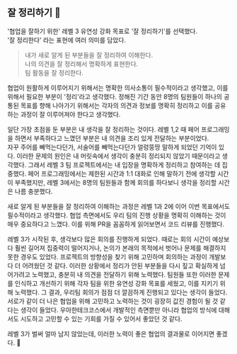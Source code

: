 ## 잘 정리하기 🧹

'협업을 잘하기 위한' 레벨 3 유연성 강화 목표로 '잘 정리하기'를 선택했다.<br>
'잘 정리한다' 라는 표현에 여러 의미를 담았다. 

> 내가 새로 알게 된 부분들을 잘 정리하여 이해한다.<br>
나의 의견을 잘 정리해서 명확하게 표현한다.<br>
팀 활동을 잘 정리한다.

협업이 원활하게 이루어지기 위해서는 명확한 의사소통이 필수적이라고 생각했고, 이를 위해서 필요한 부분이 '정리'라고 생각했다.
정해진 기간 동안 8명의 팀원들이 하나의 공통된 목표를 향해 나아가기 위해서는 각자의 의견과 정보를 명확히 정리하고 이를 공유하는 과정이 잘 이루어져야 한다고 생각했다.

일단 가장 초점을 둔 부분은 내 생각을 잘 정리하는 것이다.
레벨 1,2 때 페어 프로그래밍을 하면서 부족하다고 느꼈던 부분은 내 의견을 조리 있게 전달하는 부분이었다.  
자꾸 주어를 빼먹는다던가, 서술어를 빼먹는다던가 얼렁뚱땅 말하게 되었던 기억이 있다. 
이러한 문제의 원인은 내 머릿속에서 생각이 충분히 정리되지 않았기 때문이라고 생각했다.
그래서 레벨 3 팀 프로젝트에서는 내 입장을 명확하게 정리하고 참여하는 데 집중했다.
페어 프로그래밍에서는 제한된 시간과 1:1 대화로 인해 말하기 전에 생각할 시간이 부족했지만, 레벨 3에서는 8명의 팀원들과 함께 회의를 하다보니 생각을 정리할 시간은 나름 충분했다.

새로 알게 된 부분들을 잘 정리하여 이해하는 과정은 레벨 1과 2에 이어 이번 목표에서도 필수적이라고 생각했다.
협업 측면에서도 우리 팀의 진행 상황을 명확히 이해하는 것이 매우 중요하다고 느꼈다.
이를 위해 PR을 꼼꼼하게 읽어보면서 코드 리뷰를 진행했다.

레벨 3가 시작된 후, 생각보다 많은 회의를 진행하게 되었다.
때로는 회의 시간이 예상보다 훨씬 길어져 집중력이 떨어지거나, 논의가 본래의 목적에서 벗어나 문제를 해결하지 못한 경우도 있었다.
프로젝트의 방향성을 찾기 위해 고민하며 회의하는 과정이 개발보다 더 어려웠던 것 같다. 
이러한 상황에서 정리가 안된 부분들을 다시 짚고 확실하게 넘어가려고 노력했고, 충분히 내 의견을 전달하기 위해 노력했다.
팀원들 또한 이러한 문제를 인식하고 개선하기 위해 각자 팀을 위한 유연성 강화 목표를 세웠고, 이를 지키기 위해 노력했다.
그 결과, 우리팀 회의가 점점 더 깔끔하게 진행되고 있다는 생각이 들었다.
서로가 같이 더 나은 협업을 위해 고민하고 노력하는 것이 굉장히 값진 경험이 될 것 같다는 생각이 들었다.
우아한테크코스에서 개발적인 측면뿐만 아니라 협업의 방식에 대해서도 시도하고 고민할 수 있는 기회를 가질 수 있어서 좋았던 것 같다.

레벨 3가 벌써 얼마 남지 않았는데, 이러한 노력이 좋은 협업의 결과물로 이어지면 좋겠다. 💪
